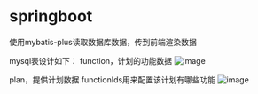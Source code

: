 # springboot

使用mybatis-plus读取数据库数据，传到前端渲染数据

mysql表设计如下：
function，计划的功能数据
![image](https://user-images.githubusercontent.com/22828956/184473014-d0b4297b-d1af-457c-a23e-c377f44e92f4.png)

plan，提供计划数据
functionIds用来配置该计划有哪些功能
![image](https://user-images.githubusercontent.com/22828956/184473040-994dadcf-ee87-4929-bac4-2dec83279349.png)
